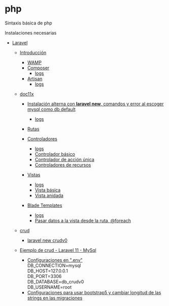 # php
Sintaxis básica de php

Instalaciones necesarias

- [Laravel]()
    - [Introducción]()
        - [WAMP](./laravel/preparacion/wamp.md)
        - [Composer](./laravel/preparacion/composer.md)
            - [logs](./laravel/preparacion/composer-installation.bash)
        - [Artisan](./laravel/artisan/artisan.md)
            - [logs](./laravel/artisan/artisan.bash)

    - [doc11x](./laravel/projects/web/doc11x/)
        - [Instalación alterna con **laravel new**, comandos y error al escoger mysql como db default](./laravel/crear-proyecto/laravel-new-doc11x.md)
            - [logs](./laravel/crear-proyecto/laravel-new-doc11x.bash)

        - [Rutas](./laravel/projects/web/doc11x/routes/web.php)

        <!-- - [Middleware](https://laravel.com/docs/11.x/middleware) -->

        <!-- - [CSRF Protection](https://laravel.com/docs/11.x/csrf) -->

        - [Controladores](./laravel/controller/controller.md)
            - [logs](./laravel/controller/controller.bash)
            - [Controlador básico](./laravel/projects/web/doc11x/app/Http/Controllers/UserController.php)
            - [Controlador de acción única](./laravel/projects/web/doc11x/app/Http/Controllers/ProvisionServer.php)
            - [Controladores de recursos](./laravel/projects/web/doc11x/app/Http/Controllers/PhotoController.php)

        - [Vistas](./laravel/view/view.md)
            - [logs](./laravel/view/view.bash)
            - [Vista básica](./laravel/projects/web/doc11x/resources/views/greeting.blade.php)
            - [Vista anidada](./laravel/projects/web/doc11x/resources/views/admin/profile.blade.php)

        - [Blade Templates](./laravel/templates/blade_templates.md)
            - [logs](./laravel/templates/blade_templates.bash)
            - [Pasar datos a la vista desde la ruta, @foreach](./laravel/projects/web/doc11x/resources/views/greeting.blade.php)

        <!-- - [HTTP Requests](https://laravel.com/docs/11.x/requests) -->

        <!-- - [HTTP Responses](https://laravel.com/docs/11.x/responses) -->

        <!-- - [HTTP Session](https://laravel.com/docs/11.x/session) -->

        <!-- - [Error Handling](https://laravel.com/docs/11.x/errors) -->

    - [crud](./laravel/projects/web/crud/)
        - [laravel new crudv0](./laravel/crear-proyecto/laravel-new-crudv0.bash)
    - [Ejemplo de crud - Laravel 11 - MySql](./laravel/projects/web/crudv0/)
        - [Configuraciones en ".env"]()</br>
            DB_CONNECTION=mysql</br>
            DB_HOST=127.0.0.1</br>
            DB_PORT=3306</br>
            DB_DATABASE=db_crudv0</br>
            DB_USERNAME=root</br>
        - [Configuraciones para usar bootstrap5 y cambiar longitud de las strings en las migraciones](./laravel/projects/web/crudv0/app/Providers/AppServiceProvider.php)
        
